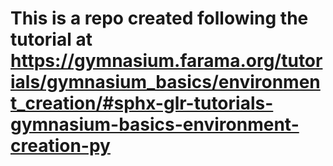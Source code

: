 # This is a repo created following the tutorial at https://gymnasium.farama.org/tutorials/gymnasium_basics/environment_creation/#sphx-glr-tutorials-gymnasium-basics-environment-creation-py
